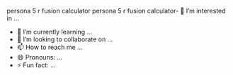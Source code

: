 
persona 5 r fusion calculator persona 5 r fusion calculator- 👀 I’m interested in ...
- 🌱 I’m currently learning ...
- 💞️ I’m looking to collaborate on ...
- 📫 How to reach me ...
- 😄 Pronouns: ...
- ⚡ Fun fact: ...

<!---
battery341a/battery341a is a ✨ special ✨ repository because its `README.md` (this file) appears on your GitHub profile.
You can click the Preview link to take a look at your changes.
--->

